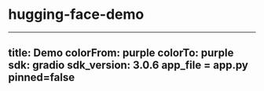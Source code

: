 # hugging-face-demo

---
title: Demo
colorFrom: purple
colorTo: purple
sdk: gradio
sdk_version: 3.0.6
app_file = app.py
pinned=false
---
